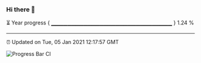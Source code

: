 ### Hi there 👋

⏳ Year progress { ▁▁▁▁▁▁▁▁▁▁▁▁▁▁▁▁▁▁▁▁▁▁▁▁▁▁▁▁▁▁ } 1.24 %

---

⏰ Updated on Tue, 05 Jan 2021 12:17:57 GMT

![Progress Bar CI](https://github.com/liununu/liununu/workflows/Progress%20Bar%20CI/badge.svg)
